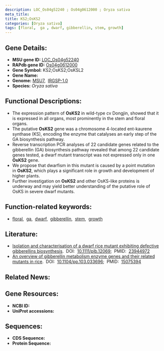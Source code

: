 ```yaml
---
description: LOC_Os04g52240 ; Os04g0612000 ; Oryza sativa
meta_title:
title: KS2;OsKS2
categories: [Oryza sativa]
tags: [floral,  ga , dwarf, gibberellin, stem, growth]
---
```


## Gene Details:
- **MSU gene ID:** [LOC_Os04g52240](http://rice.uga.edu/cgi-bin/ORF_infopage.cgi?orf=LOC_Os04g52240)  
- **RAPdb gene ID:** [Os04g0612000](https://rapdb.dna.affrc.go.jp/locus/?name=Os04g0612000)  
- **Gene Symbol:** KS2;OsKS2;OsKSL2
- **Gene Name:**
- **Genome:**  [MSU7](http://rice.uga.edu/),&nbsp;&nbsp;[IRGSP-1.0](https://rapdb.dna.affrc.go.jp/download/irgsp1.html)
- **Species:** *Oryza sativa*

## Functional Descriptions:
   - The expression pattern of **OsKS2** in wild-type cv Dongjin, showed that it is expressed in all organs, most prominently in the stem and floral organs.
   - The putative **OsKS2** gene was a chromosome 4-located ent-kaurene synthase (KS), encoding the enzyme that catalyses an early step of the GA biosynthesis pathway.
   - Reverse transcription PCR analyses of 22 candidate genes related to the gibberellin (GA) biosynthesis pathway revealed that among 22 candidate genes tested, a dwarf mutant transcript was not expressed only in one **OsKS2** gene.
   - We propose that dwarfism in this mutant is caused by a point mutation in **OsKS2**, which plays a significant role in growth and development of higher plants.
   - Further investigation on **OsKS2** and other OsKS-like proteins is underway and may yield better understanding of the putative role of OsKS in severe dwarf mutants.

## Function-related keywords:
   - [floral](/tags/floral/),&nbsp;&nbsp;[ga](/tags/ga/),&nbsp;&nbsp;[dwarf](/tags/dwarf/),&nbsp;&nbsp;[gibberellin](/tags/gibberellin/),&nbsp;&nbsp;[stem](/tags/stem/),&nbsp;&nbsp;[growth](/tags/growth/)

## Literature:
   - [Isolation and characterisation of a dwarf rice mutant exhibiting defective gibberellins biosynthesis](https://www.doi.org/10.1111/plb.12069).&nbsp;&nbsp;DOI:&nbsp;&nbsp;[10.1111/plb.12069](https://www.doi.org/10.1111/plb.12069);&nbsp;&nbsp;PMID:&nbsp;&nbsp;[23944972](https://pubmed.ncbi.nlm.nih.gov/23944972/)
   - [An overview of gibberellin metabolism enzyme genes and their related mutants in rice](https://www.doi.org/10.1104/pp.103.033696).&nbsp;&nbsp;DOI:&nbsp;&nbsp;[10.1104/pp.103.033696](https://www.doi.org/10.1104/pp.103.033696);&nbsp;&nbsp;PMID:&nbsp;&nbsp;[15075394](https://pubmed.ncbi.nlm.nih.gov/15075394/)

## Related News:

## Gene Resources:
- **NCBI ID:**  []()
- **UniProt accessions:** [](https://www.uniprot.org/uniprotkb//entry)

## Sequences:
- **CDS Sequence:**
- **Protein Sequence:**
